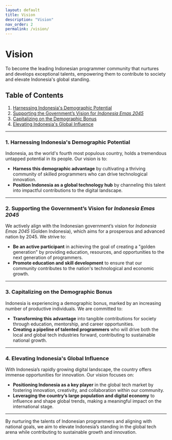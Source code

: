```yaml
---
layout: default
title: Vision
description: "Vision"
nav_order: 2
permalink: /vision/
---
```


# **Vision**

To become the leading Indonesian programmer community that nurtures and develops exceptional talents, empowering them to
contribute to society and elevate Indonesia's global standing.

## Table of Contents

1. [Harnessing Indonesia's Demographic Potential](#1-harnessing-indonesias-demographic-potential)
2. [Supporting the Government’s Vision for *Indonesia Emas
   2045*](#2-supporting-the-governments-vision-for-indonesia-emas-2045)
3. [Capitalizing on the Demographic Bonus](#3-capitalizing-on-the-demographic-bonus)
4. [Elevating Indonesia's Global Influence](#4-elevating-indonesias-global-influence)

---

### 1. Harnessing Indonesia's Demographic Potential

Indonesia, as the world's fourth most populous country, holds a tremendous untapped potential in its people. Our vision
is to:

- **Harness this demographic advantage** by cultivating a thriving community of skilled programmers who can drive
  technological innovation.
- **Position Indonesia as a global technology hub** by channeling this talent into impactful contributions to the
  digital landscape.

---

### 2. Supporting the Government’s Vision for *Indonesia Emas 2045*

We actively align with the Indonesian government’s vision for *Indonesia Emas 2045* (Golden Indonesia), which aims for a
prosperous and advanced nation by 2045. We strive to:

- **Be an active participant** in achieving the goal of creating a "golden generation" by providing education,
  resources, and opportunities to the next generation of programmers.
- **Promote education and skill development** to ensure that our community contributes to the nation's technological and
  economic growth.

---

### 3. Capitalizing on the Demographic Bonus

Indonesia is experiencing a demographic bonus, marked by an increasing number of productive individuals. We are
committed to:

- **Transforming this advantage** into tangible contributions for society through education, mentorship, and career
  opportunities.
- **Creating a pipeline of talented programmers** who will drive both the local and global tech industries forward,
  contributing to sustainable national growth.

---

### 4. Elevating Indonesia's Global Influence

With Indonesia’s rapidly growing digital landscape, the country offers immense opportunities for innovation. Our vision
focuses on:

- **Positioning Indonesia as a key player** in the global tech market by fostering innovation, creativity, and
  collaboration within our community.
- **Leveraging the country’s large population and digital economy** to influence and shape global trends, making a
  meaningful impact on the international stage.

---

By nurturing the talents of Indonesian programmers and aligning with national goals, we aim to elevate Indonesia’s
standing in the global tech arena while contributing to sustainable growth and innovation.